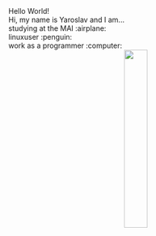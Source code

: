 <div>Hello World!</div>
<div>Hi, my name is Yaroslav and I am...</div>
studying at the MAI :airplane:
<div></div>
linuxuser :penguin:
<div></div>
work as a programmer :computer:
<div id="header" align="center">
  <img src="https://media.giphy.com/media/v1.Y2lkPTc5MGI3NjExZGJjdzhsbG56azQ5MHY3aDJ4N2YzNzVkd2dkaWZ1cnpydWdsM2xzYSZlcD12MV9naWZzX3NlYXJjaCZjdD1n/ErZ8hv5eO92JW/giphy.gif" width="30%"/>
</div>
